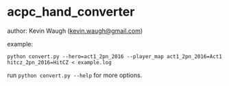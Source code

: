 acpc_hand_converter
===================

author: Kevin Waugh (kevin.waugh@gmail.com)

example:
```
python convert.py --hero=act1_2pn_2016 --player_map act1_2pn_2016=Act1 hitcz_2pn_2016=HitCZ < example.log
```

run `python convert.py --help` for more options.
